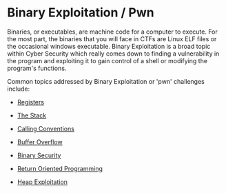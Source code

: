 # Binary Exploitation / Pwn

Binaries, or executables, are machine code for a computer to execute. For the most part, the binaries that you will face in CTFs are Linux ELF files or the occasional windows executable. Binary Exploitation is a broad topic within Cyber Security which really comes down to finding a vulnerability in the program and exploiting it to gain control of a shell or modifying the program's functions.

Common topics addressed by Binary Exploitation or 'pwn' challenges include:

- [Registers](https://ctf101.org/binary-exploitation/what-are-registers/)

- [The Stack](https://ctf101.org/binary-exploitation/what-is-the-stack/)

- [Calling Conventions](https://ctf101.org/binary-exploitation/what-are-calling-conventions/)

- [Buffer Overflow](https://ctf101.org/binary-exploitation/buffer-overflow/)

- [Binary Security](https://ctf101.org/binary-exploitation/what-is-binary-security/)

- [Return Oriented Programming](https://ctf101.org/binary-exploitation/return-oriented-programming/)

- [Heap Exploitation](https://ctf101.org/binary-exploitation/heap-exploitation/)


